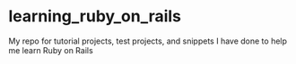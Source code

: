 # learning_ruby_on_rails
My repo for tutorial projects, test projects, and snippets I have done to help me learn Ruby on Rails
